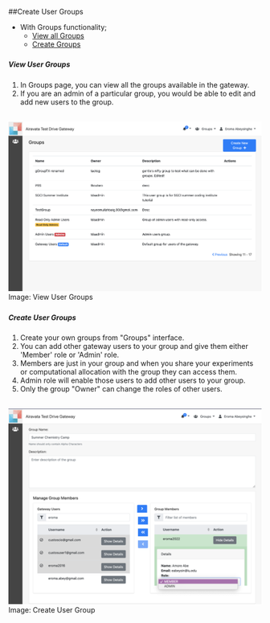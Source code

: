 ##Create User Groups

- With Groups functionality;
    - <a href= "#viewgroups">View all Groups</a></br> 
    - <a href= "#creategroup">Create Groups</a></br>

##### <h5 id="viewgroups">View User Groups</h5>
1. In Groups page, you can view all the groups available in the gateway.
2. If you are an admin of a particular group, you would be able to edit and add new users to the group.
</br></br>

![Screenshot](../img/viewusergroups.png)
Image: View User Groups


##### <h5 id="creategroup">Create User Groups</h5>   
1. Create your own groups from "Groups" interface.
2. You can add other gateway users to your group and give them either 'Member' role or 'Admin' role.
3. Members are just in your group and when you share your experiments or computational allocation with the group they can access them.
4. Admin role will enable those users to add other users to your group.
5. Only the group "Owner" can change the roles of other users.
</br></br>

![Screenshot](../img/createusergroups.png)
Image: Create User Group
